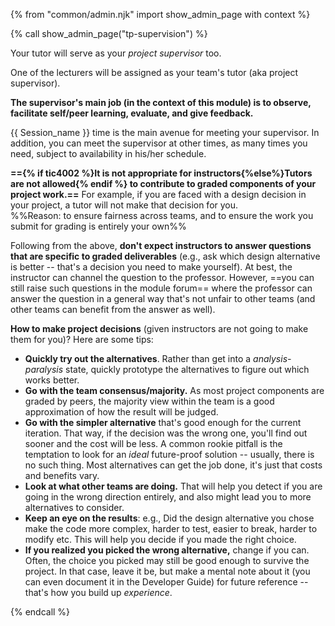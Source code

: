 {% from "common/admin.njk" import show_admin_page with context %}

{% call show_admin_page("tp-supervision") %}
<div id="main">

<div tags="m--cs2113 m--cs2103">

Your tutor will serve as your _project supervisor_ too.
</div>
<div tags="m--tic4001 m--tic4002">

One of the lecturers will be assigned as your team's tutor (aka project supervisor).
</div>
<div tags="m--cs2113 m--cs2103">

**The supervisor's main job (in the context of this module) is to observe, facilitate self/peer learning, evaluate, and give feedback.**

{{ Session_name }} time is the main avenue for meeting your supervisor. In addition, you can meet the supervisor at other times, as many times you need, subject to availability in his/her schedule.
</div>
<div tags="m--cs2113 m--cs2103 m--tic4002" id="making-project-decisions">

**=={% if tic4002 %}It is not appropriate for instructors{%else%}Tutors are not allowed{% endif %} to contribute to graded components of your project work.==** For example, if you are faced with a design decision in your project, a tutor will not make that decision for you.<br>
 %%Reason: to ensure fairness across teams, and to ensure the work you submit for grading is entirely your own%%

Following from the above, **don't expect instructors to answer questions that are specific to graded deliverables** (e.g., ask which design alternative is better -- that's a decision you need to make yourself). <span tags="m--cs2103 m--cs2113">At best, the instructor can channel the question to the professor.</span> However, ==you can still raise such questions in the module forum== where the professor can answer the question in a general way that's not unfair to other teams (and other teams can benefit from the answer as well).

<box type="tip" seamless>

**How to make project decisions** (given instructors are not going to make them for you)? Here are some tips:

* **Quickly try out the alternatives**. Rather than get into a _analysis-paralysis_ state, quickly prototype the alternatives to figure out which works better.
* **Go with the team consensus/majority.** As most project components are graded by peers, the majority view within the team is a good approximation of how the result will be judged.
* **Go with the simpler alternative** that's good enough for the current iteration. That way, if the decision was the wrong one, you'll find out sooner and the cost will be less. A common rookie pitfall is the temptation to look for an _ideal_ future-proof solution -- usually, there is no such thing. Most alternatives can get the job done, it's just that costs and benefits vary.
* **Look at what other teams are doing.** That will help you detect if you are going in the wrong direction entirely, and also might lead you to more alternatives to consider.
* **Keep an eye on the results**: e.g., Did the design alternative you chose make the code more complex, harder to test, easier to break, harder to modify etc. This will help you decide if you made the right choice.
* **If you realized you picked the wrong alternative,** change if you can. Often, the choice you picked may still be good enough to survive the project. In that case, leave it be, but make a mental note about it (you can even document it in the Developer Guide) for future reference -- that's how you build up _experience_.

</box>
</div>

</div>

{% endcall %}
